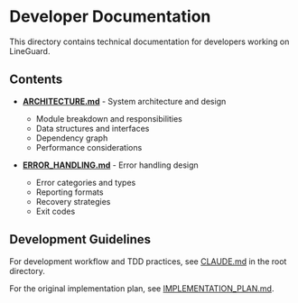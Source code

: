 # Developer Documentation

This directory contains technical documentation for developers working on LineGuard.

## Contents

- **[ARCHITECTURE.md](ARCHITECTURE.md)** - System architecture and design
  - Module breakdown and responsibilities
  - Data structures and interfaces
  - Dependency graph
  - Performance considerations

- **[ERROR_HANDLING.md](ERROR_HANDLING.md)** - Error handling design
  - Error categories and types
  - Reporting formats
  - Recovery strategies
  - Exit codes

## Development Guidelines

For development workflow and TDD practices, see [CLAUDE.md](../../CLAUDE.md) in the root directory.

For the original implementation plan, see [IMPLEMENTATION_PLAN.md](../planning/IMPLEMENTATION_PLAN.md).
